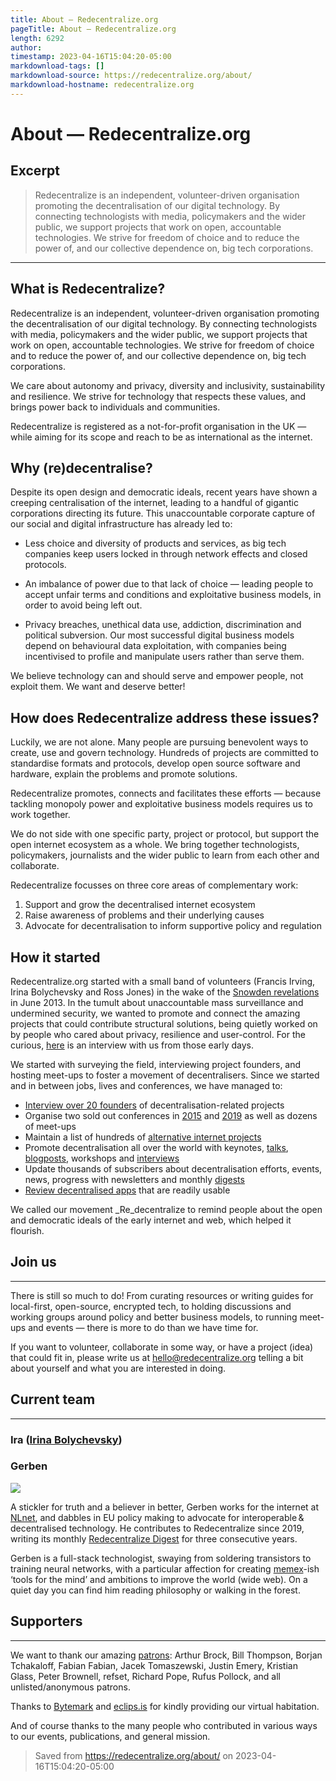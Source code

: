 ```yaml
---
title: About — Redecentralize.org
pageTitle: About — Redecentralize.org
length: 6292
author: 
timestamp: 2023-04-16T15:04:20-05:00
markdownload-tags: []
markdownload-source: https://redecentralize.org/about/
markdownload-hostname: redecentralize.org
---
```


# About — Redecentralize.org

## Excerpt
> Redecentralize is an independent, volunteer-driven organisation promoting the decentralisation of our digital technology. By connecting technologists with media, policymakers and the wider public, we support projects that work on open, accountable technologies. We strive for freedom of choice and to reduce the power of, and our collective dependence on, big tech corporations.

---
## What is Redecentralize?

Redecentralize is an independent, volunteer-driven organisation promoting the decentralisation of our digital technology. By connecting technologists with media, policymakers and the wider public, we support projects that work on open, accountable technologies. We strive for freedom of choice and to reduce the power of, and our collective dependence on, big tech corporations.

We care about autonomy and privacy, diversity and inclusivity, sustainability and resilience. We strive for technology that respects these values, and brings power back to individuals and communities.

Redecentralize is registered as a not-for-profit organisation in the UK — while aiming for its scope and reach to be as international as the internet.

## Why (re)decentralise?

Despite its open design and democratic ideals, recent years have shown a creeping centralisation of the internet, leading to a handful of gigantic corporations directing its future. This unaccountable corporate capture of our social and digital infrastructure has already led to:

-   Less choice and diversity of products and services, as big tech companies keep users locked in through network effects and closed protocols.
    
-   An imbalance of power due to that lack of choice — leading people to accept unfair terms and conditions and exploitative business models, in order to avoid being left out.
    
-   Privacy breaches, unethical data use, addiction, discrimination and political subversion. Our most successful digital business models depend on behavioural data exploitation, with companies being incentivised to profile and manipulate users rather than serve them.
    

We believe technology can and should serve and empower people, not exploit them. We want and deserve better!

## How does Redecentralize address these issues?

Luckily, we are not alone. Many people are pursuing benevolent ways to create, use and govern technology. Hundreds of projects are committed to standardise formats and protocols, develop open source software and hardware, explain the problems and promote solutions.

Redecentralize promotes, connects and facilitates these efforts — because tackling monopoly power and exploitative business models requires us to work together.

We do not side with one specific party, project or protocol, but support the open internet ecosystem as a whole. We bring together technologists, policymakers, journalists and the wider public to learn from each other and collaborate.

Redecentralize focusses on three core areas of complementary work:

1.  Support and grow the decentralised internet ecosystem
2.  Raise awareness of problems and their underlying causes
3.  Advocate for decentralisation to inform supportive policy and regulation

## How it started

Redecentralize.org started with a small band of volunteers (Francis Irving, Irina Bolychevsky and Ross Jones) in the wake of the [Snowden revelations](https://en.wikipedia.org/wiki/Snowden_revelations) in June 2013. In the tumult about unaccountable mass surveillance and undermined security, we wanted to promote and connect the amazing projects that could contribute structural solutions, being quietly worked on by people who cared about privacy, resilience and user-control. For the curious, [here](https://redecentralize.org/about/2013-interview-about-redecentralizeorg.html) is an interview with us from those early days.

We started with surveying the field, interviewing project founders, and hosting meet-ups to foster a movement of decentralisers. Since we started and in between jobs, lives and conferences, we have managed to:

-   [Interview over 20 founders](https://redecentralize.org/interviews/) of decentralisation-related projects
-   Organise two sold out conferences in [2015](https://redecentralize.org/events/2015-conference/) and [2019](https://redecentralize.org/events/2019-conference/) as well as dozens of meet-ups
-   Maintain a list of hundreds of [alternative internet projects](https://github.com/redecentralize/alternative-internet)
-   Promote decentralisation all over the world with keynotes, [talks](https://www.youtube.com/watch?v=UPAiwFhlMhk), [blogposts](https://redecentralize.org/blog/2018/08/18/theres-more-to-decentralisation-than-blockchains-and-bitcoin.html), workshops and [interviews](https://www.newyorker.com/tech/elements/the-mission-to-decentralize-the-internet)
-   Update thousands of subscribers about decentralisation efforts, events, news, progress with newsletters and monthly [digests](https://redecentralize.org/redigest/)
-   [Review decentralised apps](https://redecentralize.org/radar/) that are readily usable

We called our movement _Re_decentralize to remind people about the open and democratic ideals of the early internet and web, which helped it flourish.

## Join us

___

There is still so much to do! From curating resources or writing guides for local-first, open-source, encrypted tech, to holding discussions and working groups around policy and better business models, to running meet-ups and events — there is more to do than we have time for.

If you want to volunteer, collaborate in some way, or have a project (idea) that could fit in, please write us at [hello@redecentralize.org](mailto:hello@redecentralize.org) telling a bit about yourself and what you are interested in doing.

## Current team

___

### Ira ([Irina Bolychevsky](https://en.wikipedia.org/wiki/Irina_Bolychevsky))

### Gerben

![][fig1]

A stickler for truth and a believer in better, Gerben works for the internet at [NLnet](https://nlnet.nl/), and dabbles in EU policy making to advocate for interoperable & decentralised technology. He contributes to Redecentralize since 2019, writing its monthly [Redecentralize Digest](https://redecentralize.org/redigest/) for three consecutive years.

Gerben is a full-stack technologist, swaying from soldering transistors to training neural networks, with a particular affection for creating [memex](https://en.wikipedia.org/wiki/Memex)\-ish ‘tools for the mind’ and ambitions to improve the world (wide web). On a quiet day you can find him reading philosophy or walking in the forest.

## Supporters

___

We want to thank our amazing [patrons](https://www.patreon.com/bePatron?u=12764983): Arthur Brock, Bill Thompson, Borjan Tchakaloff, Fabian Fabian, Jacek Tomaszewski, Justin Emery, Kristian Glass, Peter Brownell, refset, Richard Pope, Rufus Pollock, and all unlisted/anonymous patrons.

Thanks to [Bytemark](https://www.bytemark.co.uk/) and [eclips.is](https://eclips.is/) for kindly providing our virtual habitation.

And of course thanks to the many people who contributed in various ways to our events, publications, and general mission.

[fig1]: https://redecentralize.org/assets/images/gerben.jpg

> Saved from https://redecentralize.org/about/ on 2023-04-16T15:04:20-05:00